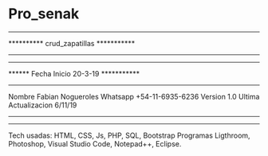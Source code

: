 # Pro_senak
*********************************************
**********    crud_zapatillas     ***********
*********************************************

*********************************************
******    Fecha Inicio 20-3-19    ***********
*********************************************

Nombre Fabian Nogueroles
Whatsapp +54-11-6935-6236
Version 1.0
Ultima Actualizacion 6/11/19

*********************************************
*********************************************

Tech usadas: HTML, CSS, Js, PHP, SQL, Bootstrap
Programas Ligthroom, Photoshop, 
Visual Studio Code, Notepad++, Eclipse.
